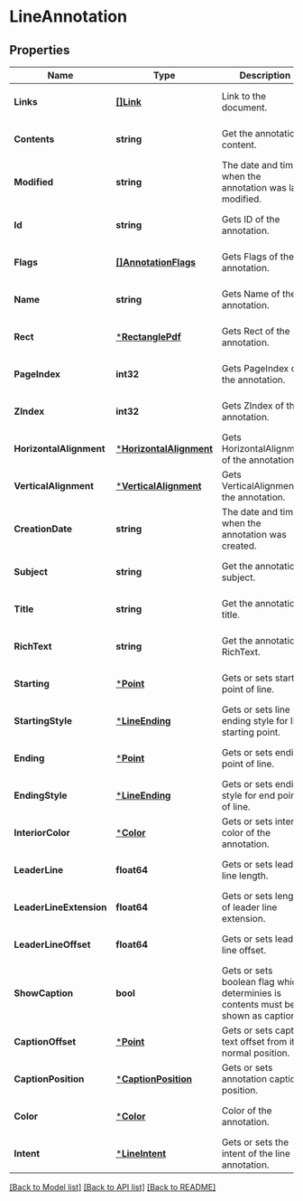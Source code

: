 # LineAnnotation

## Properties
Name | Type | Description | Notes
------------ | ------------- | ------------- | -------------
**Links** | [**[]Link**](Link.md) | Link to the document. | [optional] [default to null]
**Contents** | **string** | Get the annotation content. | [optional] [default to null]
**Modified** | **string** | The date and time when the annotation was last modified. | [optional] [default to null]
**Id** | **string** | Gets ID of the annotation. | [optional] [default to null]
**Flags** | [**[]AnnotationFlags**](AnnotationFlags.md) | Gets Flags of the annotation. | [optional] [default to null]
**Name** | **string** | Gets Name of the annotation. | [optional] [default to null]
**Rect** | [***RectanglePdf**](RectanglePdf.md) | Gets Rect of the annotation. | [optional] [default to null]
**PageIndex** | **int32** | Gets PageIndex of the annotation. | [optional] [default to null]
**ZIndex** | **int32** | Gets ZIndex of the annotation. | [optional] [default to null]
**HorizontalAlignment** | [***HorizontalAlignment**](HorizontalAlignment.md) | Gets HorizontalAlignment of the annotation. | [optional] [default to null]
**VerticalAlignment** | [***VerticalAlignment**](VerticalAlignment.md) | Gets VerticalAlignment of the annotation. | [optional] [default to null]
**CreationDate** | **string** | The date and time when the annotation was created. | [optional] [default to null]
**Subject** | **string** | Get the annotation subject. | [optional] [default to null]
**Title** | **string** | Get the annotation title. | [optional] [default to null]
**RichText** | **string** | Get the annotation RichText. | [optional] [default to null]
**Starting** | [***Point**](Point.md) | Gets or sets starting point of line. | [optional] [default to null]
**StartingStyle** | [***LineEnding**](LineEnding.md) | Gets or sets line ending style for line starting point. | [optional] [default to null]
**Ending** | [***Point**](Point.md) | Gets or sets ending point of line. | [optional] [default to null]
**EndingStyle** | [***LineEnding**](LineEnding.md) | Gets or sets ending style for end point of line. | [optional] [default to null]
**InteriorColor** | [***Color**](Color.md) | Gets or sets interior color of the annotation. | [optional] [default to null]
**LeaderLine** | **float64** | Gets or sets leader line length. | [optional] [default to null]
**LeaderLineExtension** | **float64** | Gets or sets length of leader line extension. | [optional] [default to null]
**LeaderLineOffset** | **float64** | Gets or sets leader line offset. | [optional] [default to null]
**ShowCaption** | **bool** | Gets or sets boolean flag which determinies is contents must be shown as caption. | [optional] [default to null]
**CaptionOffset** | [***Point**](Point.md) | Gets or sets caption text offset from its normal position. | [optional] [default to null]
**CaptionPosition** | [***CaptionPosition**](CaptionPosition.md) | Gets or sets annotation caption position. | [optional] [default to null]
**Color** | [***Color**](Color.md) | Color of the annotation. | [optional] [default to null]
**Intent** | [***LineIntent**](LineIntent.md) | Gets or sets the intent of the line annotation. | [optional] [default to null]

[[Back to Model list]](../README.md#documentation-for-models) [[Back to API list]](../README.md#documentation-for-api-endpoints) [[Back to README]](../README.md)


